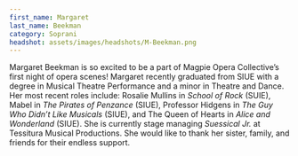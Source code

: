 ```yaml
---
first_name: Margaret
last_name: Beekman
category: Soprani
headshot: assets/images/headshots/M-Beekman.png
---
```


Margaret Beekman is so excited to be a part of Magpie Opera Collective’s first night of opera scenes! Margaret recently graduated from SIUE with a degree in Musical Theatre Performance and a minor in Theatre and Dance. Her most recent roles include: Rosalie Mullins in *School of Rock* (SUIE), Mabel in *The Pirates of Penzance* (SIUE), Professor Hidgens in *The Guy Who Didn’t Like Musicals* (SIUE), and The Queen of Hearts in *Alice and Wonderland* (SIUE). She is currently stage managing *Suessical Jr.* at Tessitura Musical Productions. She would like to thank her sister, family, and friends for their endless support.